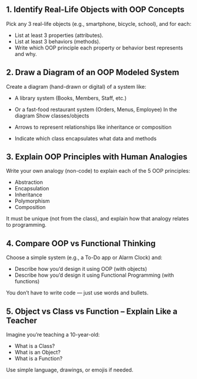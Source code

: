 ## 1. Identify Real-Life Objects with OOP Concepts

Pick any 3 real-life objects (e.g., smartphone, bicycle, school), and for each:

- List at least 3 properties (attributes).
- List at least 3 behaviors (methods).
- Write which OOP principle each property or behavior best represents and why.

## 2. Draw a Diagram of an OOP Modeled System

Create a diagram (hand-drawn or digital) of a system like:

- A library system (Books, Members, Staff, etc.)
- Or a fast-food restaurant system (Orders, Menus, Employee)
  In the diagram Show classes/objects

- Arrows to represent relationships like inheritance or composition
- Indicate which class encapsulates what data and methods

## 3. Explain OOP Principles with Human Analogies

Write your own analogy (non-code) to explain each of the 5 OOP principles:

- Abstraction
- Encapsulation
- Inheritance
- Polymorphism
- Composition

It must be unique (not from the class), and explain how that analogy relates to programming.

## 4. Compare OOP vs Functional Thinking

Choose a simple system (e.g., a To-Do app or Alarm Clock) and:

- Describe how you’d design it using OOP (with objects)
- Describe how you’d design it using Functional Programming (with functions)

You don’t have to write code — just use words and bullets.

## 5. Object vs Class vs Function – Explain Like a Teacher

Imagine you’re teaching a 10-year-old:

- What is a Class?
- What is an Object?
- What is a Function?

Use simple language, drawings, or emojis if needed.
